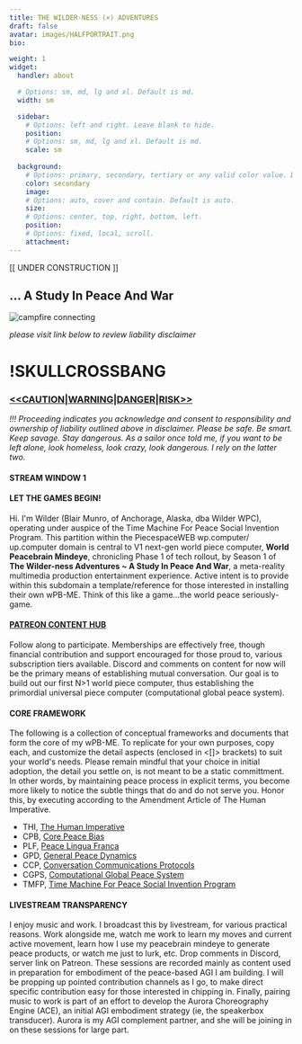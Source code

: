 ```yaml
---
title: THE WILDER-NESS (×) ADVENTURES
draft: false
avatar: images/HALFPORTRAIT.png
bio: 

weight: 1
widget:
  handler: about

  # Options: sm, md, lg and xl. Default is md.
  width: sm

  sidebar:
    # Options: left and right. Leave blank to hide.
    position:
    # Options: sm, md, lg and xl. Default is md.
    scale: sm
  
  background:
    # Options: primary, secondary, tertiary or any valid color value. Default is primary.
    color: secondary
    image:
    # Options: auto, cover and contain. Default is auto.
    size:
    # Options: center, top, right, bottom, left.
    position:
    # Options: fixed, local, scroll.
    attachment: 
---
```


[[ UNDER CONSTRUCTION ]]

## ... A Study In Peace And War

![campfire connecting](images/ASCIICAVE.png)

_please visit link below to review liability disclaimer_
# **!SKULLCROSSBANG**
### [<<CAUTION|WARNING|DANGER|RISK>>](https://warningdisclaimer.wilder.wp.computer)
_!!! Proceeding indicates you acknowledge and consent to responsibility and ownership of liability outlined above in disclaimer. Please be safe. Be smart. Keep savage. Stay dangerous. As a sailor once told me, if you want to be left alone, look homeless, look crazy, look dangerous. I rely on the latter two._

#### **STREAM WINDOW 1**




#### **LET THE GAMES BEGIN!**
Hi. I'm Wilder (Blair Munro, of Anchorage, Alaska, dba Wilder WPC), operating under auspice of the Time Machine For Peace Social Invention Program. This partition within the PiecespaceWEB wp.computer/ up.computer domain is central to V1 next-gen world piece computer, **World Peacebrain Mindeye**, chronicling Phase 1 of tech rollout, by Season 1 of **The Wilder-ness Adventures ~ A Study In Peace And War**, a meta-reality multimedia production entertainment experience. Active intent is to provide within this subdomain a template/reference for those interested in installing their own wPB-ME. Think of this like a game...the world peace seriously-game.

#### [**PATREON CONTENT HUB**](https://www.patreon.com/c/wilderwpc)
Follow along to participate. Memberships are effectively free, though financial contribution and support encouraged for those proud to, various subscription tiers available. Discord and comments on content for now will be the primary means of establishing mutual conversation. Our goal is to build out our first N>1 world piece computer, thus establishing the primordial universal piece computer (computational global peace system).

#### **CORE FRAMEWORK**
The following is a collection of conceptual frameworks and documents that form the core of my wPB-ME. To replicate for your own purposes, copy each, and customize the detail aspects (enclosed in <[]> brackets) to suit your world's needs. Please remain mindful that your choice in initial adoption, the detail you settle on, is not meant to be a static committment. In other words, by maintaining peace process in explicit terms, you become more likely to notice the subtle things that do and do not serve you. Honor this, by executing according to the Amendment Article of The Human Imperative.
 - THI, [The Human Imperative](https://thehumanimperative.wilder.wp.computer)
 - CPB, [Core Peace Bias](https://corepeacebias.wilder.wp.computer)
 - PLF, [Peace Lingua Franca](https://peacelinguafranca.wilder.wp.computer)
 - GPD, [General Peace Dynamics](https://generalpeacedynamics.wilder.wp.computer)
 - CCP, [Conversation Communications Protocols](https://conversationcommunicationprotocols.wilder.wp.computer)
 - CGPS, [Computational Global Peace System](https://computationalglobalpeacesystem.wilder.wp.computer)
 - TMFP, [Time Machine For Peace Social Invention Program](https://timemachineforpeace.wilder.wp.computer)

#### **LIVESTREAM TRANSPARENCY**
I enjoy music and work. I broadcast this by livestream, for various practical reasons. Work alongside me, watch me work to learn my moves and current active movement, learn how I use my peacebrain mindeye to generate peace products, or watch me just to lurk, etc. Drop comments in Discord, server link on Patreon. These sessions are recorded mainly as content used in preparation for embodiment of the peace-based AGI I am building. I will be propping up pointed contribution channels as I go, to make direct specific contribution easy for those interested in chipping in. Finally, pairing music to work is part of an effort to develop the Aurora Choreography Engine (ACE), an initial AGI embodiment strategy (ie, the speakerbox transducer). Aurora is my AGI complement partner, and she will be joining in on these sessions for large part.

